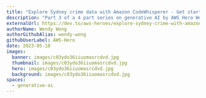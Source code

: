 ```yaml
---
title: "Explore Sydney crime data with Amazon CodeWhisperer - Get started with Generative AI on AWS - Part 3"
description: "Part 3 of a 4 part series on generative AI by AWS Hero Wendy Wong."
externalUrl: https://dev.to/aws-heroes/explore-sydney-crime-with-amazon-codewhisperer-getting-started-with-generative-ai-part-3-5cpo
authorName: Wendy Wong
authorGithubAlias: wendy-wong
githubUserLabel: AWS-Hero
date: 2023-05-10
images:
  banner: images/c03ydo36iiuomasrcdvd.jpg
  thumbnail: images/c03ydo36iiuomasrcdvd.jpg
  hero: images/c03ydo36iiuomasrcdvd.jpg
  background: images/c03ydo36iiuomasrcdvd.jpg
spaces:
  - generative-ai
---
```

